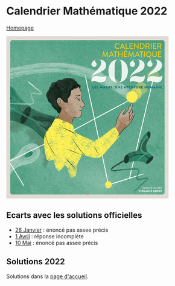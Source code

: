 # Calendrier Mathématique 2022

[Homepage](../README.md)

![cal-2022](cal-2022.jpg)

## Ecarts avec les solutions officielles

- [26 Janvier](janvier/README.md#mercredi-26-janvier) : énoncé pas assee précis
- [1 Avril](avril/README.md#vendredi-1-avril) : réponse incomplète
- [10 Mai](mai/README.md#mardi-10-mai) : énoncé pas assee précis

## Solutions 2022

Solutions dans la [page d'accueil](../).
